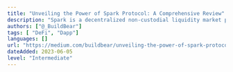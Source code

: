 ```yaml
---
title: "Unveiling the Power of Spark Protocol: A Comprehensive Review"
description: "Spark is a decentralized non-custodial liquidity market protocol where users can participate as suppliers or borrowers. "
authors: ["@_BuildBear"]
tags: [ "DeFi", "Dapp"]
languages: []
url: "https://medium.com/buildbear/unveiling-the-power-of-spark-protocol-a-comprehensive-review-aacb6ad5af1a"
dateAdded: 2023-06-05
level: "Intermediate"
---
```

